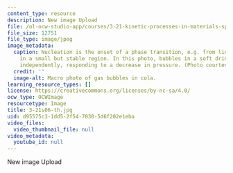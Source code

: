 ```yaml
---
content_type: resource
description: New image Upload
file: /ol-ocw-studio-app/courses/3-21-kinetic-processes-in-materials-spring-2006/d95575c31dd52f5470305d6f202e1eba_3-21s06-th.jpg
file_size: 12751
file_type: image/jpeg
image_metadata:
  caption: Nucleation is the onset of a phase transition, e.g. from liquid to gas,
    in a small but stable region. In this photo, bubbles in a soft drink each nucleate
    independently, responding to a decrease in pressure. (Photo courtesy of [Wikipedia](http://en.wikipedia.org/wiki/Main_Page).)
  credit: ''
  image-alt: Macro photo of gas bubbles in cola.
learning_resource_types: []
license: https://creativecommons.org/licenses/by-nc-sa/4.0/
ocw_type: OCWImage
resourcetype: Image
title: 3-21s06-th.jpg
uid: d95575c3-1dd5-2f54-7030-5d6f202e1eba
video_files:
  video_thumbnail_file: null
video_metadata:
  youtube_id: null
---
```

New image Upload